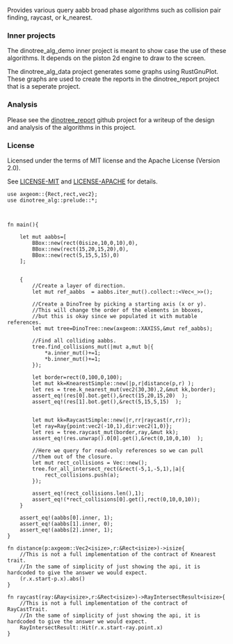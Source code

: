 Provides various query aabb broad phase algorithms such as collision pair finding, raycast, or k_nearest. 

### Inner projects

The dinotree_alg_demo inner project is meant to show case the use of these algorithms. It depends on the piston 2d engine to draw to the screen. 

The dinotree_alg_data project generates some graphs using RustGnuPlot. These graphs are used to create the reports in the dinotree_report project that is a seperate project.

### Analysis

Please see the [dinotree_report](https://github.com/tiby312/dinotree_report) github project for a writeup of the design and analysis of the algorithms in this project.

### License

Licensed under the terms of MIT license and the Apache License (Version 2.0).

See [LICENSE-MIT](LICENSE-MIT) and [LICENSE-APACHE](LICENSE-APACHE) for details.


```
use axgeom::{Rect,rect,vec2};
use dinotree_alg::prelude::*;



fn main(){

	let mut aabbs=[
		BBox::new(rect(0isize,10,0,10),0),    
		BBox::new(rect(15,20,15,20),0), 
		BBox::new(rect(5,15,5,15),0)
	];


	{
		//Create a layer of direction.
		let mut ref_aabbs  = aabbs.iter_mut().collect::<Vec<_>>();

		//Create a DinoTree by picking a starting axis (x or y).
		//This will change the order of the elements in bboxes,
		//but this is okay since we populated it with mutable references.	
		let mut tree=DinoTree::new(axgeom::XAXISS,&mut ref_aabbs);

		//Find all colliding aabbs.
		tree.find_collisions_mut(|mut a,mut b|{
			*a.inner_mut()+=1;
			*b.inner_mut()+=1;
		});

		let border=rect(0,100,0,100);
		let mut kk=KnearestSimple::new(|p,r|distance(p,r) );
		let res = tree.k_nearest_mut(vec2(30,30),2,&mut kk,border);
		assert_eq!(res[0].bot.get(),&rect(15,20,15,20)  );
		assert_eq!(res[1].bot.get(),&rect(5,15,5,15)  );


		let mut kk=RaycastSimple::new(|r,rr|raycast(r,rr));
		let ray=Ray{point:vec2(-10,1),dir:vec2(1,0)};
		let res = tree.raycast_mut(border,ray,&mut kk);
		assert_eq!(res.unwrap().0[0].get(),&rect(0,10,0,10)  );
		
		//Here we query for read-only references so we can pull
		//them out of the closure.
		let mut rect_collisions = Vec::new();
		tree.for_all_intersect_rect(&rect(-5,1,-5,1),|a|{
			rect_collisions.push(a);
		});

		assert_eq!(rect_collisions.len(),1);
		assert_eq!(*rect_collisions[0].get(),rect(0,10,0,10));
	}

	assert_eq!(aabbs[0].inner, 1);
	assert_eq!(aabbs[1].inner, 0);
	assert_eq!(aabbs[2].inner, 1);
}

fn distance(p:axgeom::Vec2<isize>,r:&Rect<isize>)->isize{
	//This is not a full implementation of the contract of Knearest trait.
	//In the same of simplicity of just showing the api, it is hardcoded to give the answer we would expect.
	(r.x.start-p.x).abs()
}

fn raycast(ray:&Ray<isize>,r:&Rect<isize>)->RayIntersectResult<isize>{
	//This is not a full implementation of the contract of RayCastTrait.
	//In the same of simplicity of just showing the api, it is hardcoded to give the answer we would expect.
	RayIntersectResult::Hit(r.x.start-ray.point.x)
}

```